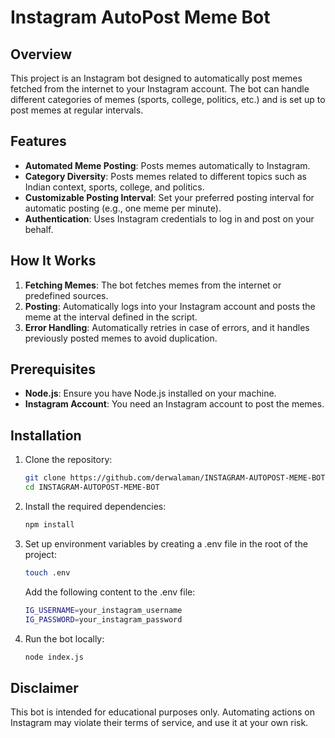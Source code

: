 # Instagram AutoPost Meme Bot

## Overview

This project is an Instagram bot designed to automatically post memes fetched from the internet to your Instagram account. The bot can handle different categories of memes (sports, college, politics, etc.) and is set up to post memes at regular intervals.

## Features

- **Automated Meme Posting**: Posts memes automatically to Instagram.
- **Category Diversity**: Posts memes related to different topics such as Indian context, sports, college, and politics.
- **Customizable Posting Interval**: Set your preferred posting interval for automatic posting (e.g., one meme per minute).
- **Authentication**: Uses Instagram credentials to log in and post on your behalf.

## How It Works

1. **Fetching Memes**: The bot fetches memes from the internet or predefined sources.
2. **Posting**: Automatically logs into your Instagram account and posts the meme at the interval defined in the script.
3. **Error Handling**: Automatically retries in case of errors, and it handles previously posted memes to avoid duplication.

## Prerequisites

- **Node.js**: Ensure you have Node.js installed on your machine.
- **Instagram Account**: You need an Instagram account to post the memes. 

## Installation

1. Clone the repository:

   ```bash
   git clone https://github.com/derwalaman/INSTAGRAM-AUTOPOST-MEME-BOT.git
   cd INSTAGRAM-AUTOPOST-MEME-BOT
   ```

2. Install the required dependencies:

   ```bash
   npm install
   ```

3. Set up environment variables by creating a .env file in the root of the project:

   ```bash
   touch .env
   ```

   Add the following content to the .env file:

   ```bash
   IG_USERNAME=your_instagram_username
   IG_PASSWORD=your_instagram_password
   ```

4. Run the bot locally:

   ```bash
   node index.js
   ```

## Disclaimer

This bot is intended for educational purposes only. Automating actions on Instagram may violate their terms of service, and use it at your own risk.




